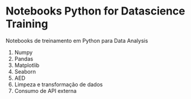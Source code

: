 # Notebooks Python for Datascience Training
Notebooks de treinamento em Python para Data Analysis
1. Numpy
2. Pandas
3. Matplotlib
4. Seaborn
5. AED
6. Limpeza e transformação de dados
7. Consumo de API externa
